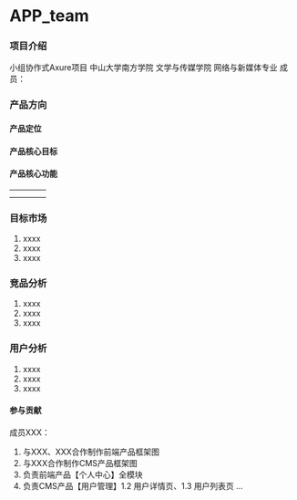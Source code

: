 # APP_team

### 项目介绍
小组协作式Axure项目
中山大学南方学院 文学与传媒学院 网络与新媒体专业
成员：

### 产品方向
#### 产品定位

#### 产品核心目标

#### 产品核心功能
|    |    |    |    |
| -- | -- | -- | -- |
|    |    |    |    |
|    |    |    |    |


### 目标市场
1. xxxx
2. xxxx
3. xxxx

### 竞品分析
1. xxxx
2. xxxx
3. xxxx

### 用户分析  
1. xxxx
2. xxxx
3. xxxx 

#### 参与贡献
成员XXX：  
1. 与XXX、XXX合作制作前端产品框架图
2. 与XXX合作制作CMS产品框架图
2. 负责前端产品【个人中心】全模块
3. 负责CMS产品【用户管理】1.2 用户详情页、1.3 用户列表页
...

